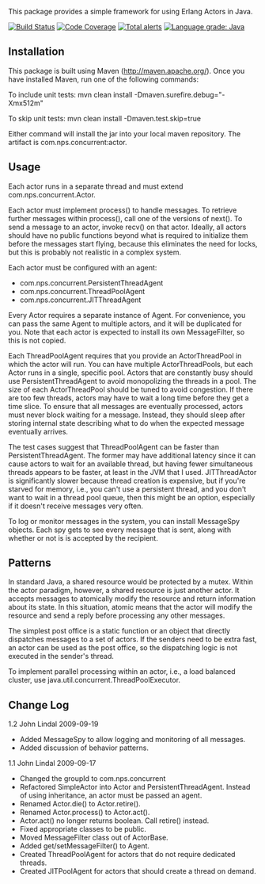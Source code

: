 This package provides a simple framework for using Erlang Actors in Java.

[![Build Status](https://secure.travis-ci.org/jafl/java_actor.png?branch=master)](http://travis-ci.org/jafl/java_actor)
[![Code Coverage](https://img.shields.io/codecov/c/github/jafl/java_actor.svg?style=flat)](https://codecov.io/gh/jafl/java_actor)
[![Total alerts](https://img.shields.io/lgtm/alerts/g/jafl/java_actor.svg?logo=lgtm&logoWidth=18)](https://lgtm.com/projects/g/jafl/java_actor/alerts/)
[![Language grade: Java](https://img.shields.io/lgtm/grade/java/g/jafl/java_actor.svg?logo=lgtm&logoWidth=18)](https://lgtm.com/projects/g/jafl/java_actor/context:java)


Installation
------------

This package is built using Maven (http://maven.apache.org/).  Once you
have installed Maven, run one of the following commands:

  To include unit tests:
    mvn clean install -Dmaven.surefire.debug="-Xmx512m"

  To skip unit tests:
    mvn clean install -Dmaven.test.skip=true

Either command will install the jar into your local maven repository.  The
artifact is com.nps.concurrent:actor.

Usage
-----

Each actor runs in a separate thread and must extend com.nps.concurrent.Actor.

Each actor must implement process() to handle messages.  To retrieve
further messages within process(), call one of the versions of next().  To
send a message to an actor, invoke recv() on that actor.  Ideally, all
actors should have no public functions beyond what is required to
initialize them before the messages start flying, because this eliminates
the need for locks, but this is probably not realistic in a complex system.

Each actor must be configured with an agent:

   * com.nps.concurrent.PersistentThreadAgent
   * com.nps.concurrent.ThreadPoolAgent
   * com.nps.concurrent.JITThreadAgent

Every Actor requires a separate instance of Agent.  For convenience, you
can pass the same Agent to multiple actors, and it will be duplicated for
you.  Note that each actor is expected to install its own MessageFilter, so
this is not copied.

Each ThreadPoolAgent requires that you provide an ActorThreadPool in which
the actor will run.  You can have multiple ActorThreadPools, but each Actor
runs in a single, specific pool.  Actors that are constantly busy should
use PersistentThreadAgent to avoid monopolizing the threads in a pool.  The
size of each ActorThreadPool should be tuned to avoid congestion.  If there
are too few threads, actors may have to wait a long time before they get a
time slice.  To ensure that all messages are eventually processed, actors
must never block waiting for a message.  Instead, they should sleep after
storing internal state describing what to do when the expected message
eventually arrives.

The test cases suggest that ThreadPoolAgent can be faster than
PersistentThreadAgent.  The former may have additional latency since it can
cause actors to wait for an available thread, but having fewer simultaneous
threads appears to be faster, at least in the JVM that I used.
JITThreadActor is significantly slower because thread creation is
expensive, but if you're starved for memory, i.e., you can't use a
persistent thread, and you don't want to wait in a thread pool queue, then
this might be an option, especially if it doesn't receive messages very
often.

To log or monitor messages in the system, you can install MessageSpy
objects.  Each spy gets to see every message that is sent, along with
whether or not is is accepted by the recipient.

Patterns
--------

In standard Java, a shared resource would be protected by a mutex.  Within
the actor paradigm, however, a shared resource is just another actor.  It
accepts messages to atomically modify the resource and return information
about its state.  In this situation, atomic means that the actor will
modify the resource and send a reply before processing any other messages.

The simplest post office is a static function or an object that directly
dispatches messages to a set of actors.  If the senders need to be extra
fast, an actor can be used as the post office, so the dispatching logic is
not executed in the sender's thread.

To implement parallel processing within an actor, i.e., a load balanced
cluster, use java.util.concurrent.ThreadPoolExecutor.

Change Log
----------

1.2  John Lindal 2009-09-19

   * Added MessageSpy to allow logging and monitoring of all messages.
   * Added discussion of behavior patterns.

1.1  John Lindal  2009-09-17

   * Changed the groupId to com.nps.concurrent
   * Refactored SimpleActor into Actor and PersistentThreadAgent.
     Instead of using inheritance, an actor must be passed an agent.
   * Renamed Actor.die() to Actor.retire().
   * Renamed Actor.process() to Actor.act().
   * Actor.act() no longer returns boolean.  Call retire() instead.
   * Fixed appropriate classes to be public.
   * Moved MessageFilter class out of ActorBase.
   * Added get/setMessageFilter() to Agent.
   * Created ThreadPoolAgent for actors that do not require dedicated threads.
   * Created JITPoolAgent for actors that should create a thread on demand.
